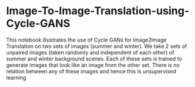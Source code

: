 # Image-To-Image-Translation-using-Cycle-GANS
This notebook illustrates the use of Cycle GANs for Image2Image Translation on two sets of images (summer and winter).  We take 2 sets of unpaired images (taken randomly and independent of each other) of summer and winter background scenes. Each of these sets is trained to generate images that look like an image from the other set. There is no relation between any of these images and hence this is unsupervised learning
